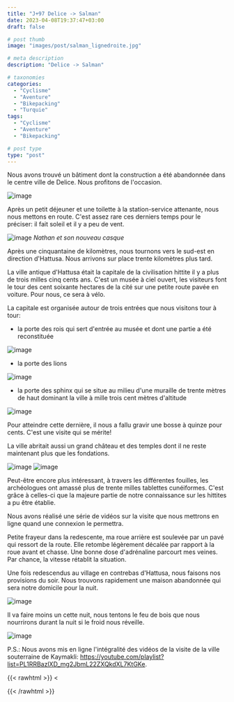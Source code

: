 ```yaml
---
title: "J+97 Delice -> Salman"
date: 2023-04-08T19:37:47+03:00
draft: false

# post thumb
image: "images/post/salman_lignedroite.jpg"

# meta description
description: "Delice -> Salman"

# taxonomies
categories:
  - "Cyclisme" 
  - "Aventure" 
  - "Bikepacking"
  - "Turquie" 
tags:
  - "Cyclisme" 
  - "Aventure" 
  - "Bikepacking" 

# post type
type: "post"
---
```


Nous avons trouvé un bâtiment dont la construction a été abandonnée dans le centre ville de Delice. Nous profitons de l'occasion. 

![image](../../images/post/salman_camp.jpg)

Après un petit déjeuner et une toilette à la station-service attenante, nous nous mettons en route. C'est assez rare ces derniers temps pour le préciser: il fait soleil et il y a peu de vent. 

![image](../../images/post/salman_casque.jpg)
_Nathan et son nouveau casque_

Après une cinquantaine de kilomètres, nous tournons vers le sud-est en direction d'Hattusa. Nous arrivons sur place trente kilomètres plus tard.

La ville antique d'Hattusa était la capitale de la civilisation hittite il y a plus de trois milles cinq cents ans. C'est un musée à ciel ouvert, les visiteurs font le tour des cent soixante hectares de la cité sur une petite route pavée en voiture. Pour nous, ce sera à vélo. 

La capitale est organisée autour de trois entrées que nous visitons tour à tour:

- la porte des rois qui sert d'entrée au musée et dont une partie a été reconstituée 

![image](../../images/post/salman_reconsti.jpg)

- la porte des lions

![image](../../images/post/salman_lion.jpg)

- la porte des sphinx qui se situe au milieu d'une muraille de trente mètres de haut dominant la ville à mille trois cent mètres d'altitude

![image](../../images/post/salman_escalier.jpg)

Pour atteindre cette dernière, il nous a fallu gravir une bosse à quinze pour cents. C'est une visite qui se mérite! 

La ville abritait aussi un grand château et des temples dont il ne reste maintenant plus que les fondations. 

![image](../../images/post/salman_ruine.jpg)
![image](../../images/post/salman_ruinescailloux.jpg)

Peut-être encore plus intéressant, à travers les différentes fouilles, les archéologues ont amassé plus de trente milles tablettes cunéiformes. C'est grâce à celles-ci que la majeure partie de notre connaissance sur les hittites a pu être établie. 

Nous avons réalisé une série de vidéos sur la visite que nous mettrons en ligne quand une connexion le permettra. 

Petite frayeur dans la redescente, ma roue arrière est soulevée par un pavé qui ressort de la route. Elle retombe légèrement décalée par rapport à la roue avant et chasse. Une bonne dose d'adrénaline parcourt mes veines. Par chance, la vitesse rétablit la situation. 

Une fois redescendus au village en contrebas d'Hattusa, nous faisons nos provisions du soir. Nous trouvons rapidement une maison abandonnée qui sera notre domicile pour la nuit. 

![image](../../images/post/salman_coucher.jpg)

Il va faire moins un cette nuit, nous tentons le feu de bois que nous nourrirons durant la nuit si le froid nous réveille.

![image](../../images/post/salman_feu.png)


P.S.: Nous avons mis en ligne l'intégralité des vidéos de la visite de la ville souterraine de Kaymakli: https://youtube.com/playlist?list=PL1RRBazlXD_mg2JbmL22ZXQkdXL7KtGKe. 

{{< rawhtml >}} 
<<div class="strava-embed-placeholder" data-embed-type="activity" data-embed-id="8855108091"></div><script src="https://strava-embeds.com/embed.js"></script>
{{< /rawhtml >}} 
